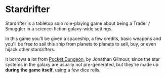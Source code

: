 # Stardrifter

Stardrifter is a tabletop solo role-playing game about being a Trader / Smuggler
in a science-fiction galaxy-wide settings.

In this game you'll be given a spaceship, a few credits, basic weapons and
you'll be free to sail this ship from planets to planets to sell, buy, or even
hijack other stardrifters.

It borrows a lot from [Pocket Dungeon][Pocket Dungeon], by Jonathan Gilmour, since the star
systems in the galaxy are usually not pre-generated, but they're made up
**during the game itself**, using a few dice rolls.

[Pocket Dungeon]: http://boardgamegeek.com/boardgame/42361/pocket-dungeon

